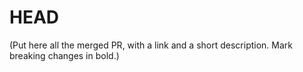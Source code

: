 # HEAD

(Put here all the merged PR, with a link and a short description. Mark
breaking changes in bold.)

